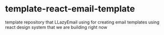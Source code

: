 # template-react-email-template

template repository that LLazyEmail using for creating email templates using react design system that we are building right now
